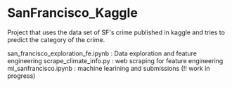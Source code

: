 # SanFrancisco_Kaggle

Project that uses the data set of SF's crime published in kaggle and tries to predict the category of the crime.

san_francisco_exploration_fe.ipynb : Data exploration and feature engineering
scrape_climate_info.py : web scraping for feature engineering
ml_sanfrancisco.ipynb : machine learining and submissions (!! work in progress)
